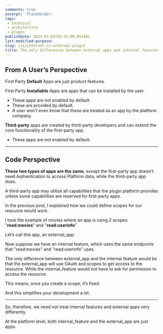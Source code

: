 ```yaml
---
comments: true
excerpt: 'Placeholder' 
tags:
 - technical
 - architecture
 - plugin
publishDate: 2023-03-03T20:52:08.052481
last-modified-purpose:
slug: /v1/internal-vs-external-plugin
title: The only differences between external_apps and internal_features in a plugin architecture
---
```


## From A User’s Perspective

First Party **Default** Apps are just product features.

First Party **Installable** Apps are apps that can be installed by the user.

- These apps are not enabled by default
- These are provided by default.
- A user won’t even know that these are treated as an app by the platform company.

**Third-party** apps are created by third-party developers and can extend the core functionality of the first-party app.

- These apps are not enabled by default.

---

## Code Perspective

**These two types of apps are the same**, except the first-party app doesn’t need Authentication to access Platform data, while the third-party app does.

A third-party app may utilize all capabilities that the plugin platform provides unless some capabilities are reserved for first-party apps.

In the previous post, I explained how we could define scopes for our resource would work.

I took the example of movies where an app is using 2 scopes: "**read:movies**" and "**read:userinfo**"

Let’s call this app, an external_app.

Now suppose we have an internal feature, which uses the same endpoints that "read:movies" and "read:userinfo" uses.

The only difference between external_app and the internal feature would be that the external_app will use OAuth and scopes to get access to the resource. While the internal_feature would not have to ask for permission to access the resource.

This means, once you create a scope, it’s fixed.

And this simplifies your development a lot.



---

So, therefore, we need not treat internal features and external apps very differently.

At the platform level, both internal_feature and the external_app are just apps.
